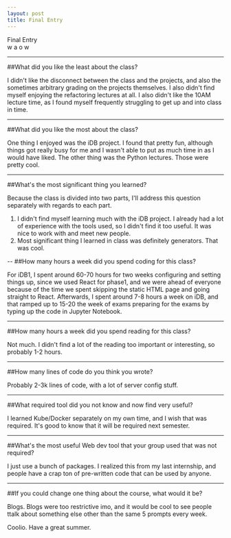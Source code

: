 ```yaml
---
layout: post
title: Final Entry
---
```



Final Entry   
w a o w

---
##What did you like the least about the class?  

I didn't like the disconnect between the class and the projects, and also the sometimes arbitrary grading on the projects themselves. I also didn't find myself enjoying the refactoring lectures at all. I also didn't like the 10AM lecture time, as I found myself frequently struggling to get up and into class in time.  

---
##What did you like the most about the class?  

One thing I enjoyed was the iDB project. I found that pretty fun, although things got really busy for me and I wasn't able to put as much time in as I would have liked. The other thing was the Python lectures. Those were pretty cool.  

---
##What's the most significant thing you learned?  

Because the class is divided into two parts, I'll address this question separately with regards to each part.   
1. I didn't find myself learning much with the iDB project. I already had a lot of experience with the tools used, so I didn't find it too useful. It was nice to work with and meet new people.   
2. Most significant thing I learned in class was definitely generators. That was cool.  

--
##How many hours a week did you spend coding for this class?  

For iDB1, I spent around 60-70 hours for two weeks configuring and setting things up, since we used React for phase1, and we were ahead of everyone because of the time we spent skipping the static HTML page and going straight to React. Afterwards, I spent around 7-8 hours a week on iDB, and that ramped up to 15-20 the week of exams preparing for the exams by typing up the code in Jupyter Notebook.  

---
##How many hours a week did you spend reading for this class?   

Not much. I didn't find a lot of the reading too important or interesting, so probably 1-2 hours.  

---
##How many lines of code do you think you wrote?  

Probably 2-3k lines of code, with a lot of server config stuff.  

---
##What required tool did you not know and now find very useful?  

I learned Kube/Docker separately on my own time, and I wish that was required. It's good to know that it will be required next semester.   

---
##What's the most useful Web dev tool that your group used that was not required?  

I just use a bunch of packages. I realized this from my last internship, and people have a crap ton of pre-written code that can be used by anyone.  

---
##If you could change one thing about the course, what would it be?  

Blogs. Blogs were too restrictive imo, and it would be cool to see people ttalk about something else other than the same 5 prompts every week.  

Coolio. Have a great summer.

